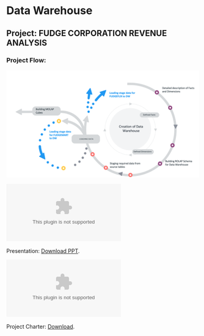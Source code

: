 # Data Warehouse

## Project: FUDGE CORPORATION REVENUE ANALYSIS

### Project Flow:
![alt text](https://github.com/akshaybhala/Data_Warehouse/blob/main/Project/flowchart.png)

<object data="https://github.com/akshaybhala/Data_Warehouse/blob/main/Project/Group%202F%20-%20Final%20Presentation.pptx" type="application/pdf" width="700px" height="700px">
    <embed src="https://github.com/akshaybhala/Data_Warehouse/blob/main/Project/Group%202F%20-%20Final%20Presentation.pptx">
        <p>Presentation: <a href="https://github.com/akshaybhala/Data_Warehouse/blob/main/Project/Group%202F%20-%20Final%20Presentation.pptx">Download PPT</a>.</p>
    </embed>
</object>

<object data="https://github.com/akshaybhala/Data_Warehouse/blob/main/Project/Group%202F%20-%20Project%20Charter.docx" type="application/pdf" width="700px" height="700px">
    <embed src="https://github.com/akshaybhala/Data_Warehouse/blob/main/Project/Group%202F%20-%20Project%20Charter.docx">
        <p>Project Charter: <a href="https://github.com/akshaybhala/Data_Warehouse/blob/main/Project/Group%202F%20-%20Project%20Charter.docx">Download</a>.</p>
    </embed>
</object>

